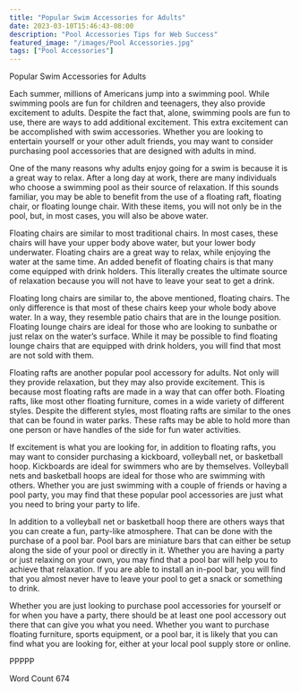 ```yaml
---
title: "Popular Swim Accessories for Adults"
date: 2023-03-10T15:46:43-08:00
description: "Pool Accessories Tips for Web Success"
featured_image: "/images/Pool Accessories.jpg"
tags: ["Pool Accessories"]
---
```


Popular Swim Accessories for Adults

Each summer, millions of Americans jump into a swimming pool. While swimming pools are fun for children and teenagers, they also provide excitement to adults. Despite the fact that, alone, swimming pools are fun to use, there are ways to add additional excitement. This extra excitement can be accomplished with swim accessories.  Whether you are looking to entertain yourself or your other adult friends, you may want to consider purchasing pool accessories that are designed with adults in mind.

One of the many reasons why adults enjoy going for a swim is because it is a great way to relax. After a long day at work, there are many individuals who choose a swimming pool as their source of relaxation.  If this sounds familiar, you may be able to benefit from the use of a floating raft, floating chair, or floating lounge chair. With these items, you will not only be in the pool, but, in most cases, you will also be above water.

Floating chairs are similar to most traditional chairs.  In most cases, these chairs will have your upper body above water, but your lower body underwater.  Floating chairs are a great way to relax, while enjoying the water at the same time.  An added benefit of floating chairs is that many come equipped with drink holders. This literally creates the ultimate source of relaxation because you will not have to leave your seat to get a drink.

Floating long chairs are similar to, the above mentioned, floating chairs.  The only difference is that most of these chairs keep your whole body above water.  In a way, they resemble patio chairs that are in the lounge position. Floating lounge chairs are ideal for those who are looking to sunbathe or just relax on the water’s surface. While it may be possible to find floating lounge chairs that are equipped with drink holders, you will find that most are not sold with them.

Floating rafts are another popular pool accessory for adults.  Not only will they provide relaxation, but they may also provide excitement. This is because most floating rafts are made in a way that can offer both. Floating rafts, like most other floating furniture, comes in a wide variety of different styles. Despite the different styles, most floating rafts are similar to the ones that can be found in water parks.  These rafts may be able to hold more than one person or have handles of the side for fun water activities.  

If excitement is what you are looking for, in addition to floating rafts, you may want to consider purchasing a kickboard, volleyball net, or basketball hoop.  Kickboards are ideal for swimmers who are by themselves. Volleyball nets and basketball hoops are ideal for those who are swimming with others. Whether you are just swimming with a couple of friends or having a pool party, you may find that these popular pool accessories are just what you need to bring your party to life.

In addition to a volleyball net or basketball hoop there are others ways that you can create a fun, party-like atmosphere. That can be done with the purchase of a pool bar.  Pool bars are miniature bars that can either be setup along the side of your pool or directly in it. Whether you are having a party or just relaxing on your own, you may find that a pool bar will help you to achieve that relaxation.  If you are able to install an in-pool bar, you will find that you almost never have to leave your pool to get a snack or something to drink.  

Whether you are just looking to purchase pool accessories for yourself or for when you have a party, there should be at least one pool accessory out there that can give you what you need. Whether you want to purchase floating furniture, sports equipment, or a pool bar, it is likely that you can find what you are looking for, either at your local pool supply store or online.

PPPPP

Word Count 674


